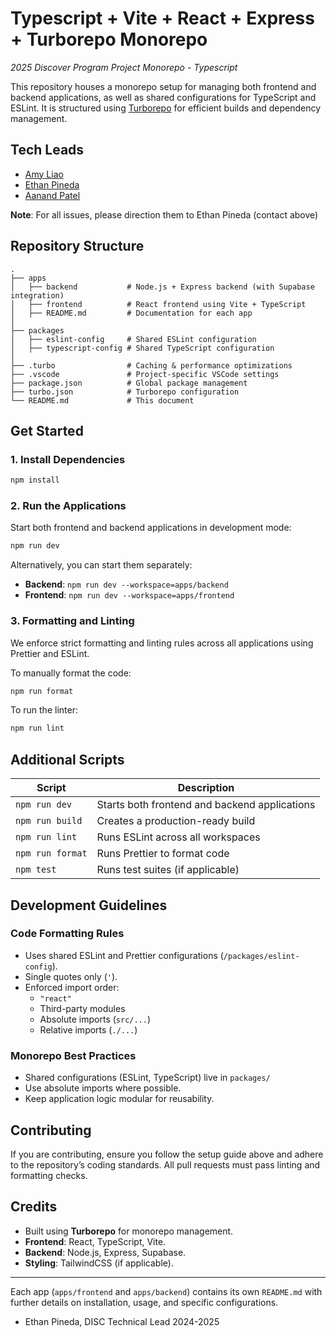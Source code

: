 # Typescript + Vite + React + Express + Turborepo Monorepo

_2025 Discover Program Project Monorepo - Typescript_

This repository houses a monorepo setup for managing both frontend and backend applications, as well as shared configurations for TypeScript and ESLint. It is structured using [Turborepo](https://turbo.build/repo) for efficient builds and dependency management.

## Tech Leads

- [Amy Liao](https://www.linkedin.com/in/amyzliao/)
- [Ethan Pineda](https://www.linkedin.com/in/ethanpineda/)
- [Aanand Patel](https://www.linkedin.com/in/aanand-patel1/)

**Note**: For all issues, please direction them to Ethan Pineda (contact above)

## Repository Structure

```
.
├── apps
│   ├── backend           # Node.js + Express backend (with Supabase integration)
│   ├── frontend          # React frontend using Vite + TypeScript
│   ├── README.md         # Documentation for each app
│
├── packages
│   ├── eslint-config     # Shared ESLint configuration
│   ├── typescript-config # Shared TypeScript configuration
│
├── .turbo                # Caching & performance optimizations
├── .vscode               # Project-specific VSCode settings
├── package.json          # Global package management
├── turbo.json            # Turborepo configuration
└── README.md             # This document
```

## Get Started

### 1. Install Dependencies

```sh
npm install
```

### 2. Run the Applications

Start both frontend and backend applications in development mode:

```sh
npm run dev
```

Alternatively, you can start them separately:

- **Backend**: `npm run dev --workspace=apps/backend`
- **Frontend**: `npm run dev --workspace=apps/frontend`

### 3. Formatting and Linting

We enforce strict formatting and linting rules across all applications using Prettier and ESLint.

To manually format the code:

```sh
npm run format
```

To run the linter:

```sh
npm run lint
```

## Additional Scripts

| Script           | Description                                   |
| ---------------- | --------------------------------------------- |
| `npm run dev`    | Starts both frontend and backend applications |
| `npm run build`  | Creates a production-ready build              |
| `npm run lint`   | Runs ESLint across all workspaces             |
| `npm run format` | Runs Prettier to format code                  |
| `npm test`       | Runs test suites (if applicable)              |

## Development Guidelines

### Code Formatting Rules

- Uses shared ESLint and Prettier configurations (`/packages/eslint-config`).
- Single quotes only (`'`).
- Enforced import order:
  - `"react"`
  - Third-party modules
  - Absolute imports (`src/...`)
  - Relative imports (`./...`)

### Monorepo Best Practices

- Shared configurations (ESLint, TypeScript) live in `packages/`
- Use absolute imports where possible.
- Keep application logic modular for reusability.

## Contributing

If you are contributing, ensure you follow the setup guide above and adhere to the repository’s coding standards. All pull requests must pass linting and formatting checks.

## Credits

- Built using **Turborepo** for monorepo management.
- **Frontend**: React, TypeScript, Vite.
- **Backend**: Node.js, Express, Supabase.
- **Styling**: TailwindCSS (if applicable).

---

Each app (`apps/frontend` and `apps/backend`) contains its own `README.md` with further details on installation, usage, and specific configurations.

- Ethan Pineda, DISC Technical Lead 2024-2025
